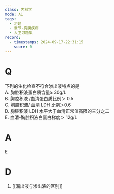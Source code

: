 ```yaml
---
class: 内科学
mode: A1
tags:
  - 习题
  - 章节-胸膜疾病
  - 人卫习题集
record:
  - timestamps: 2024-09-17-22:31:15
    score: 0
---
```


# Q
下列的生化检查不符合渗出液特点的是  
A. 胸腔积液蛋白质含量≥ 30g/L  
B. 胸腔积液 /血清蛋白质比例＞ 0.5  
C. 胸腔积液/ 血清 LDH 比例＞0.6  
D. 胸腔积液 LDH 水平大于血清正常值高限的三分之二  
E. 血清-胸腔积液白蛋白梯度＞ 12g/L  
# A
E
# D
1. [[漏出液与渗出液的区别]]
